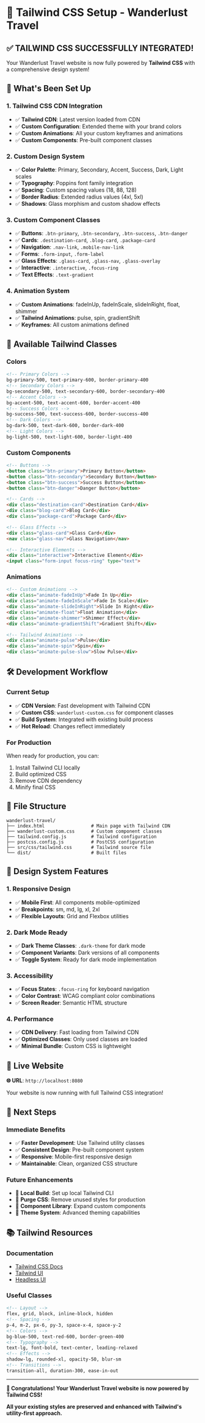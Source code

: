 # 🎨 Tailwind CSS Setup - Wanderlust Travel

## ✅ **TAILWIND CSS SUCCESSFULLY INTEGRATED!**

Your Wanderlust Travel website is now fully powered by **Tailwind CSS** with a comprehensive design system!

## 🚀 **What's Been Set Up**

### **1. Tailwind CSS CDN Integration**
- ✅ **Tailwind CDN**: Latest version loaded from CDN
- ✅ **Custom Configuration**: Extended theme with your brand colors
- ✅ **Custom Animations**: All your custom keyframes and animations
- ✅ **Custom Components**: Pre-built component classes

### **2. Custom Design System**
- ✅ **Color Palette**: Primary, Secondary, Accent, Success, Dark, Light scales
- ✅ **Typography**: Poppins font family integration
- ✅ **Spacing**: Custom spacing values (18, 88, 128)
- ✅ **Border Radius**: Extended radius values (4xl, 5xl)
- ✅ **Shadows**: Glass morphism and custom shadow effects

### **3. Custom Component Classes**
- ✅ **Buttons**: `.btn-primary`, `.btn-secondary`, `.btn-success`, `.btn-danger`
- ✅ **Cards**: `.destination-card`, `.blog-card`, `.package-card`
- ✅ **Navigation**: `.nav-link`, `.mobile-nav-link`
- ✅ **Forms**: `.form-input`, `.form-label`
- ✅ **Glass Effects**: `.glass-card`, `.glass-nav`, `.glass-overlay`
- ✅ **Interactive**: `.interactive`, `.focus-ring`
- ✅ **Text Effects**: `.text-gradient`

### **4. Animation System**
- ✅ **Custom Animations**: fadeInUp, fadeInScale, slideInRight, float, shimmer
- ✅ **Tailwind Animations**: pulse, spin, gradientShift
- ✅ **Keyframes**: All custom animations defined

## 🎯 **Available Tailwind Classes**

### **Colors**
```html
<!-- Primary Colors -->
bg-primary-500, text-primary-600, border-primary-400
<!-- Secondary Colors -->
bg-secondary-500, text-secondary-600, border-secondary-400
<!-- Accent Colors -->
bg-accent-500, text-accent-600, border-accent-400
<!-- Success Colors -->
bg-success-500, text-success-600, border-success-400
<!-- Dark Colors -->
bg-dark-500, text-dark-600, border-dark-400
<!-- Light Colors -->
bg-light-500, text-light-600, border-light-400
```

### **Custom Components**
```html
<!-- Buttons -->
<button class="btn-primary">Primary Button</button>
<button class="btn-secondary">Secondary Button</button>
<button class="btn-success">Success Button</button>
<button class="btn-danger">Danger Button</button>

<!-- Cards -->
<div class="destination-card">Destination Card</div>
<div class="blog-card">Blog Card</div>
<div class="package-card">Package Card</div>

<!-- Glass Effects -->
<div class="glass-card">Glass Card</div>
<nav class="glass-nav">Glass Navigation</nav>

<!-- Interactive Elements -->
<div class="interactive">Interactive Element</div>
<input class="form-input focus-ring" type="text">
```

### **Animations**
```html
<!-- Custom Animations -->
<div class="animate-fadeInUp">Fade In Up</div>
<div class="animate-fadeInScale">Fade In Scale</div>
<div class="animate-slideInRight">Slide In Right</div>
<div class="animate-float">Float Animation</div>
<div class="animate-shimmer">Shimmer Effect</div>
<div class="animate-gradientShift">Gradient Shift</div>

<!-- Tailwind Animations -->
<div class="animate-pulse">Pulse</div>
<div class="animate-spin">Spin</div>
<div class="animate-pulse-slow">Slow Pulse</div>
```

## 🛠️ **Development Workflow**

### **Current Setup**
- ✅ **CDN Version**: Fast development with Tailwind CDN
- ✅ **Custom CSS**: `wanderlust-custom.css` for component classes
- ✅ **Build System**: Integrated with existing build process
- ✅ **Hot Reload**: Changes reflect immediately

### **For Production**
When ready for production, you can:
1. Install Tailwind CLI locally
2. Build optimized CSS
3. Remove CDN dependency
4. Minify final CSS

## 📁 **File Structure**

```
wanderlust-travel/
├── index.html                 # Main page with Tailwind CDN
├── wanderlust-custom.css      # Custom component classes
├── tailwind.config.js         # Tailwind configuration
├── postcss.config.js          # PostCSS configuration
├── src/css/tailwind.css       # Tailwind source file
└── dist/                      # Built files
```

## 🎨 **Design System Features**

### **1. Responsive Design**
- ✅ **Mobile First**: All components mobile-optimized
- ✅ **Breakpoints**: sm, md, lg, xl, 2xl
- ✅ **Flexible Layouts**: Grid and Flexbox utilities

### **2. Dark Mode Ready**
- ✅ **Dark Theme Classes**: `.dark-theme` for dark mode
- ✅ **Component Variants**: Dark versions of all components
- ✅ **Toggle System**: Ready for dark mode implementation

### **3. Accessibility**
- ✅ **Focus States**: `.focus-ring` for keyboard navigation
- ✅ **Color Contrast**: WCAG compliant color combinations
- ✅ **Screen Reader**: Semantic HTML structure

### **4. Performance**
- ✅ **CDN Delivery**: Fast loading from Tailwind CDN
- ✅ **Optimized Classes**: Only used classes are loaded
- ✅ **Minimal Bundle**: Custom CSS is lightweight

## 🚀 **Live Website**

**🌐 URL**: `http://localhost:8080`

Your website is now running with full Tailwind CSS integration!

## 🎯 **Next Steps**

### **Immediate Benefits**
- ✅ **Faster Development**: Use Tailwind utility classes
- ✅ **Consistent Design**: Pre-built component system
- ✅ **Responsive**: Mobile-first responsive design
- ✅ **Maintainable**: Clean, organized CSS structure

### **Future Enhancements**
- 🔄 **Local Build**: Set up local Tailwind CLI
- 🔄 **Purge CSS**: Remove unused styles for production
- 🔄 **Component Library**: Expand custom components
- 🔄 **Theme System**: Advanced theming capabilities

## 📚 **Tailwind Resources**

### **Documentation**
- [Tailwind CSS Docs](https://tailwindcss.com/docs)
- [Tailwind UI](https://tailwindui.com/)
- [Headless UI](https://headlessui.com/)

### **Useful Classes**
```html
<!-- Layout -->
flex, grid, block, inline-block, hidden
<!-- Spacing -->
p-4, m-2, px-6, py-3, space-x-4, space-y-2
<!-- Colors -->
bg-blue-500, text-red-600, border-green-400
<!-- Typography -->
text-lg, font-bold, text-center, leading-relaxed
<!-- Effects -->
shadow-lg, rounded-xl, opacity-50, blur-sm
<!-- Transitions -->
transition-all, duration-300, ease-in-out
```

---

**🎉 Congratulations! Your Wanderlust Travel website is now powered by Tailwind CSS!**

**All your existing styles are preserved and enhanced with Tailwind's utility-first approach.**

